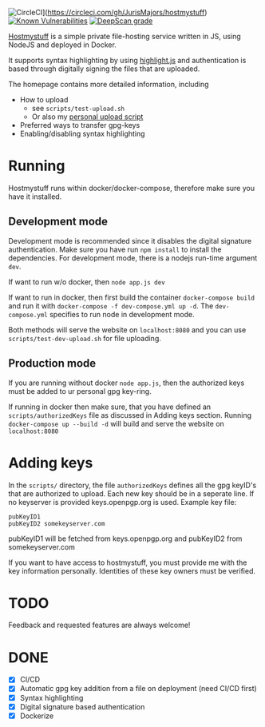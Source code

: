 ![CircleCI](https://circleci.com/gh/JurisMajors/hostmystuff.svg?style=shield)](https://circleci.com/gh/JurisMajors/hostmystuff)
[![Known Vulnerabilities](https://snyk.io//test/github/JurisMajors/hostmystuff/badge.svg?targetFile=package.json)](https://snyk.io//test/github/JurisMajors/hostmystuff?targetFile=package.json)
[![DeepScan grade](https://deepscan.io/api/teams/5550/projects/7391/branches/73694/badge/grade.svg)](https://deepscan.io/dashboard#view=project&tid=5550&pid=7391&bid=73694)



[Hostmystuff](https://www.hostmystuff.xyz/) is a simple private file-hosting service written in JS, using NodeJS and deployed in Docker.

It supports syntax highlighting by using [highlight.js](https://highlightjs.org/) and authentication is based through digitally signing the files that are uploaded.

The homepage contains more detailed information, including
* How to upload
    * see `scripts/test-upload.sh`
    * Or also my [personal upload script](https://github.com/JurisMajors/dotfiles/blob/master/bin/upload)
* Preferred ways to transfer gpg-keys
* Enabling/disabling syntax highlighting

# Running 
Hostmystuff runs within docker/docker-compose, therefore make sure you have it installed.
## Development mode
Development mode is recommended since it disables the digital signature authentication.
Make sure you have run `npm install` to install the dependencies.
For development mode, there is a nodejs run-time argument `dev`.

If want to run w/o docker, then `node app.js dev` 

If want to run in docker, then first build the container `docker-compose build` and run it with `docker-compose -f dev-compose.yml up -d`.
The `dev-compose.yml` specifies to run node in development mode.

Both methods will serve the website on `localhost:8080` and you can use `scripts/test-dev-upload.sh` for file uploading.

## Production mode
If you are running without docker `node app.js`, then the authorized keys must be added to ur personal gpg key-ring.

If running in docker then make sure, that you have defined an `scripts/authorizedKeys` file as discussed in Adding keys section.
Running `docker-compose up --build -d` will build and serve the website on `localhost:8080`

# Adding keys

In the `scripts/` directory, the file `authorizedKeys` defines all the gpg keyID's that are authorized to upload.
Each new key should be in a seperate line. If no keyserver is provided keys.openpgp.org is used.
Example key file:
```
pubKeyID1
pubKeyID2 somekeyserver.com
```
pubKeyID1 will be fetched from keys.openpgp.org and pubKeyID2 from somekeyserver.com

If you want to have access to hostmystuff, you must provide me with the key information personally.
Identities of these key owners must be verified.

# TODO
Feedback and requested features are always welcome!

# DONE
- [x] CI/CD
- [x] Automatic gpg key addition from a file on deployment (need CI/CD first)
- [x] Syntax highlighting
- [x] Digital signature based authentication
- [x] Dockerize
